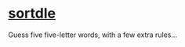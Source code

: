 # [sortdle](https://sortdle.mattthenub.dev)
Guess five five-letter words, with a few extra rules...
